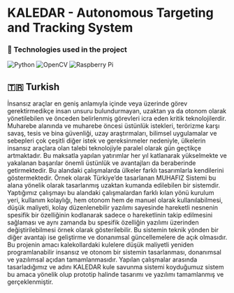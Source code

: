 # KALEDAR - Autonomous Targeting and Tracking System

### :rocket: Technologies used in the project
<img alt="Python" src="https://img.shields.io/badge/python%20-%2314354C.svg?&style=for-the-badge&logo=python&logoColor=white"/> <img alt="OpenCV" src="https://img.shields.io/badge/-OpenCV-red?style=for-the-badge"/> <img alt="Raspberry Pi" src="https://img.shields.io/badge/-Raspberry%20Pi-C51A4A?style=for-the-badge&logo=Raspberry-Pi"/>

## :tr: Turkish
İnsansız araçlar en geniş anlamıyla içinde veya üzerinde görev gerektirmedikçe insan
unsuru bulundurmayan, uzaktan ya da otonom olarak yönetilebilen ve önceden belirlenmiş
görevleri icra eden kritik teknolojilerdir. Muharebe alanında ve muharebe öncesi üstünlük
istekleri, terörizme karşı savaş, tesis ve bina güvenliği, uzay araştırmaları, bilimsel
uygulamalar ve sebepleri çok çeşitli diğer istek ve gereksinmeler nedeniyle, ülkelerin insansız
araçlara olan talebi teknolojiyle paralel olarak gün geçtikçe artmaktadır. Bu maksatla yapılan
yatırımlar her yıl katlanarak yükselmekte ve yakalanan başarılar önemli üstünlük ve
avantajları da beraberinde getirmektedir. Bu alandaki çalışmalarda ülkeler farklı tasarımlarla
kendilerini göstermektedir. Örnek olarak Türkiye’de tasarlanan MUHAFIZ Sistemi bu alana
yönelik olarak tasarlanmış uzaktan kumanda edilebilen bir sistemdir. Yaptığımız çalışmayı bu
alandaki çalışmalardan farklı kılan yönü kurulum yeri, kullanım kolaylığı, hem otonom hem
de manuel olarak kullanılabilmesi, düşük maliyeti, kolay düzenlenebilir yazılımı sayesinde
hareketli nesnenin spesifik bir özelliğinin kodlanarak sadece o hareketlinin takip edilmesini
sağlaması ve aynı zamanda bu spesifik özelliğin yazılımı üzerinden değiştirilebilmesi örnek
olarak gösterilebilir. Bu sistemin teknik yönden bir diğer avantajı ise geliştirme ve donanımsal
güncellemelere de açık olmasıdır. Bu projenin amacı kalekollardaki kulelere düşük maliyetli
yeniden programlanabilir insansız ve otonom bir sistemin tasarlanması, donanımsal ve
yazılımsal açıdan tamamlanmasıdır. Yapılan çalışmalar arasında tasarladığımız ve adını
KALEDAR kule savunma sistemi koyduğumuz sistem bu amaca yönelik olup prototip
halinde tasarımı ve yazılımı tamamlanmış ve gerçeklenmiştir.
